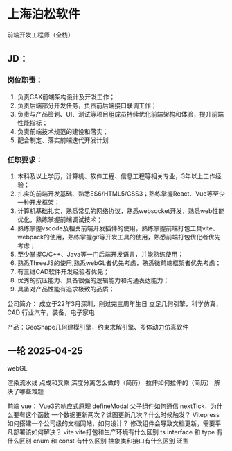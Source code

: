 # 上海泊松软件

前端开发工程师（全栈）

## JD：
### 岗位职责：
1. 负责CAX前端架构设计及开发工作；
2. 负责后端部分开发任务，负责前后端接口联调工作；
4. 负责与产品策划、UI、测试等项目组成员持续优化前端架构和体验，提升前端性能指标；
5. 负责前端技术规范的建设和落实；
6. 配合制定、落实前端迭代开发计划
### 任职要求：
1. 本科及以上学历，计算机、软件工程、信息工程等相关专业，3年以上工作经验；
2. 扎实的前端开发基础、熟悉ES6/HTML5/CSS3；熟练掌握React、Vue等至少一种开发框架；
3. 计算机基础扎实，熟悉常见的网络协议，熟悉websocket开发，熟悉web性能优化，熟练掌握前端调试技术；
4. 熟练掌握vscode及相关前端开发插件的使用，熟练掌握前端打包工具vite、webpack的使用，熟练掌握git等开发工具的使用，熟悉前端打包优化者优先考虑；
5. 至少掌握C/C++、Java等一门后端开发语言，并能熟练使用；
6. 熟悉ThreeJS的使用,熟悉webGL者优先考虑，熟悉微前端框架者优先考虑；
7. 有三维CAD软件开发经验者优先；
8. 优秀的抗压能力、具备很强的逻辑能力和沟通表达能力；
9. 具备对产品性能有追求极致的品质；

公司简介：
成立于22年3月深圳，刚过完三周年生日
立足几何引擎，科学仿真，CAD
行业汽车，装备，电子家电

产品：GeoShape几何建模引擎，约束求解引擎、多体动力仿真软件

## 一轮 2025-04-25

webGL 

渲染流水线
点成和叉乘
深度分离怎么做的（简历）
拉伸如何拉伸的（简历）
解决了哪些难题

前端
vue：
Vue3的响应式原理
defineModal
父子组件如何通信
nextTick，为什么要有这个函数
一个数据更新两次？试图更新几次？什么时候触发？
Vitepress
如何搭建一个公司级的文档网站，如何设计？
修改组件会导致文档更新，需要平凡部署该如何解决？
vite
vite打包和生产环境有什么区别
ts
interface 和 type 有什么区别
enum 和 const 有什么区别
抽象类和接口有什么区别
泛型
